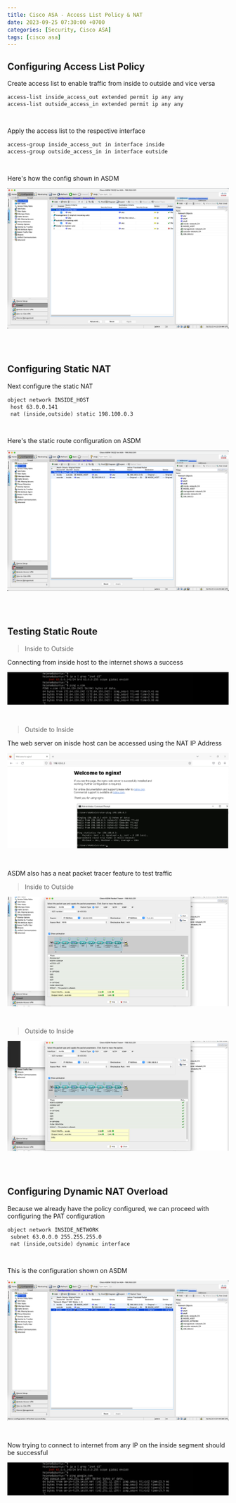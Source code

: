 ```yaml
---
title: Cisco ASA - Access List Policy & NAT
date: 2023-09-25 07:30:00 +0700
categories: [Security, Cisco ASA]
tags: [cisco asa]
---
```


## Configuring Access List Policy

Create access list to enable traffic from inside to outside and vice versa

```shell
access-list inside_access_out extended permit ip any any
access-list outside_access_in extended permit ip any any
```

<br>

Apply the access list to the respective interface

```shell
access-group inside_access_out in interface inside
access-group outside_access_in in interface outside
```

<br>

Here's how the config shown in ASDM

![x](/static/2023-09-25-asa-nat/02.png)

<br>
<br>

## Configuring Static NAT

Next configure the static NAT

```shell
object network INSIDE_HOST
 host 63.0.0.141
 nat (inside,outside) static 198.100.0.3
```

<br>

Here's the static route configuration on ASDM

![x](/static/2023-09-25-asa-nat/03.png)

<br>
<br>

## Testing Static Route

> Inside to Outside

Connecting from inside host to the internet shows a success

![x](/static/2023-09-25-asa-nat/01a.png)

<br>

> Outside to Inside

The web server on inisde host can be accessed using the NAT IP Address

![x](/static/2023-09-25-asa-nat/01.png)

<br>

ASDM also has a neat packet tracer feature to test traffic

> Inside to Outside

![x](/static/2023-09-25-asa-nat/04.png)

<br>

> Outside to Inside

![x](/static/2023-09-25-asa-nat/04a.png)

<br>
<br>

## Configuring Dynamic NAT Overload

Because we already have the policy configured, we can proceed with configuring the PAT configuration

```shell
object network INSIDE_NETWORK
 subnet 63.0.0.0 255.255.255.0
 nat (inside,outside) dynamic interface
```

<br>

This is the configuration shown on ASDM

![x](/static/2023-09-25-asa-nat/05.png)

<br>

Now trying to connect to internet from any IP on the inside segment should be successful

![x](/static/2023-09-25-asa-nat/06.png)

<br>


